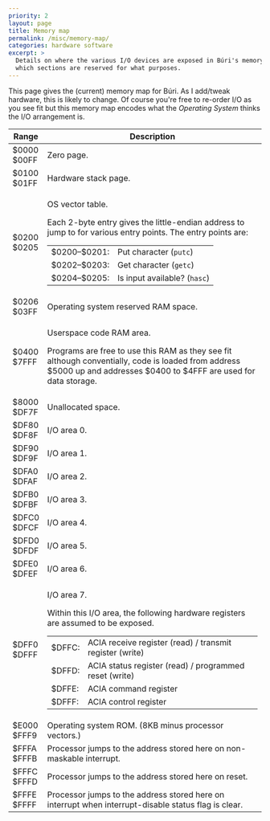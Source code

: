 ```yaml
---
priority: 2
layout: page
title: Memory map
permalink: /misc/memory-map/
categories: hardware software
excerpt: >
  Details on where the various I/O devices are exposed in Búri's memory and
  which sections are reserved for what purposes.
---
```


This page gives the (current) memory map for Búri. As I add/tweak hardware, this
is likely to change. Of course you're free to re-order I/O as you see fit but
this memory map encodes what the <em>Operating System</em> thinks the I/O
arrangement is.

<table class="mem-map">
<thead>
  <tr class="mem-map-heading">
    <th>Range</th>
    <th>Description</th>
  </tr>
</thead>
<tbody>
  <tr class="mem-map-entry">
    <td class="mem-map-01">
      <div class="mem-map-top">$0000</div>
      <div class="mem-map-bottom">$00FF</div>
    </td>
    <td class="mem-map-description">
      Zero page.
    </td>
  </tr>
  <tr class="mem-map-entry">
    <td class="mem-map-01">
      <div class="mem-map-top">$0100</div>
      <div class="mem-map-bottom">$01FF</div>
    </td>
    <td class="mem-map-description">
      Hardware stack page.
    </td>
  </tr>
  <tr class="mem-map-entry">
    <td class="mem-map-00">
      <div class="mem-map-top">$0200</div>
      <div class="mem-map-bottom">$0205</div>
    </td>
    <td class="mem-map-description">
      <p>OS vector table.</p>
      <p>
        Each 2-byte entry gives the little-endian address to jump
        to for various entry points. The entry points are:
      </p>
      <table>
        <tr><td>$0200&ndash;$0201:</td><td>Put character (<code>putc</code>)</td></tr>
        <tr><td>$0202&ndash;$0203:</td><td>Get character (<code>getc</code>)</td></tr>
        <tr><td>$0204&ndash;$0205:</td><td>Is input available? (<code>hasc</code>)</td></tr>
      </table>
    </td>
  </tr>
  <tr class="mem-map-entry">
    <td class="mem-map-02">
      <div class="mem-map-top">$0206</div>
      <div class="mem-map-bottom">$03FF</div>
    </td>
    <td class="mem-map-description">
      Operating system reserved RAM space.
    </td>
  </tr>
  <tr class="mem-map-entry">
    <td class="mem-map-80">
      <div class="mem-map-top">$0400</div>
      <div class="mem-map-bottom">$7FFF</div>
    </td>
    <td class="mem-map-description">
      <p>Userspace code RAM area.</p>
      <p>
        Programs are free to use this RAM as they see fit although conventially,
        code is loaded from address $5000 up and addresses $0400 to $4FFF are
        used for data storage.
      </p>
    </td>
  </tr>
  <tr class="mem-map-entry">
    <td class="mem-map-40">
      <div class="mem-map-top">$8000</div>
      <div class="mem-map-bottom">$DF7F</div>
    </td>
    <td class="mem-map-description">
      Unallocated space.
    </td>
  </tr>
  <tr class="mem-map-entry">
    <td class="mem-map-00">
      <div class="mem-map-top">$DF80</div>
      <div class="mem-map-bottom">$DF8F</div>
    </td>
    <td class="mem-map-description">
      I/O area 0.
    </td>
  </tr>
  <tr class="mem-map-entry">
    <td class="mem-map-00">
      <div class="mem-map-top">$DF90</div>
      <div class="mem-map-bottom">$DF9F</div>
    </td>
    <td class="mem-map-description">
      I/O area 1.
    </td>
  </tr>
  <tr class="mem-map-entry">
    <td class="mem-map-00">
      <div class="mem-map-top">$DFA0</div>
      <div class="mem-map-bottom">$DFAF</div>
    </td>
    <td class="mem-map-description">
      I/O area 2.
    </td>
  </tr>
  <tr class="mem-map-entry">
    <td class="mem-map-00">
      <div class="mem-map-top">$DFB0</div>
      <div class="mem-map-bottom">$DFBF</div>
    </td>
    <td class="mem-map-description">
      I/O area 3.
    </td>
  </tr>
  <tr class="mem-map-entry">
    <td class="mem-map-00">
      <div class="mem-map-top">$DFC0</div>
      <div class="mem-map-bottom">$DFCF</div>
    </td>
    <td class="mem-map-description">
      I/O area 4.
    </td>
  </tr>
  <tr class="mem-map-entry">
    <td class="mem-map-00">
      <div class="mem-map-top">$DFD0</div>
      <div class="mem-map-bottom">$DFDF</div>
    </td>
    <td class="mem-map-description">
      I/O area 5.
    </td>
  </tr>
  <tr class="mem-map-entry">
    <td class="mem-map-00">
      <div class="mem-map-top">$DFE0</div>
      <div class="mem-map-bottom">$DFEF</div>
    </td>
    <td class="mem-map-description">
      I/O area 6.
    </td>
  </tr>
  <tr class="mem-map-entry">
    <td class="mem-map-00">
      <div class="mem-map-top">$DFF0</div>
      <div class="mem-map-bottom">$DFFF</div>
    </td>
    <td class="mem-map-description">
      <p>I/O area 7.</p>
      <p>Within this I/O area, the following hardware registers are assumed to
      be exposed.</p>
      <table>
        <tr><td>$DFFC:</td><td>ACIA receive register (read) / transmit register (write)</td></tr>
        <tr><td>$DFFD:</td><td>ACIA status register (read) / programmed reset (write)</td></tr>
        <tr><td>$DFFE:</td><td>ACIA command register</td></tr>
        <tr><td>$DFFF:</td><td>ACIA control register</td></tr>
      </table>
    </td>
  </tr>
  <tr class="mem-map-entry">
    <td class="mem-map-20">
      <div class="mem-map-top">$E000</div>
      <div class="mem-map-bottom">$FFF9</div>
    </td>
    <td class="mem-map-description">
      Operating system ROM. (8KB minus processor vectors.)
    </td>
  </tr>
  <tr class="mem-map-entry">
    <td class="mem-map-00">
      <div class="mem-map-top">$FFFA</div>
      <div class="mem-map-bottom">$FFFB</div>
    </td>
    <td class="mem-map-description">
      Processor jumps to the address stored here on non-maskable interrupt.
    </td>
  </tr>
  <tr class="mem-map-entry">
    <td class="mem-map-00">
      <div class="mem-map-top">$FFFC</div>
      <div class="mem-map-bottom">$FFFD</div>
    </td>
    <td class="mem-map-description">
      Processor jumps to the address stored here on reset.
    </td>
  </tr>
  <tr class="mem-map-entry">
    <td class="mem-map-00">
      <div class="mem-map-top">$FFFE</div>
      <div class="mem-map-bottom">$FFFF</div>
    </td>
    <td class="mem-map-description">
      Processor jumps to the address stored here on interrupt when
      interrupt-disable status flag is clear.
    </td>
  </tr>
</tbody>
</table>

